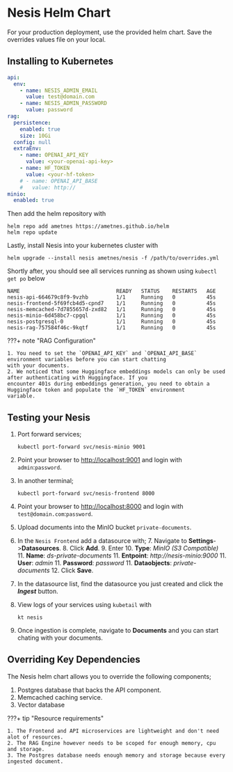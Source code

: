 # Nesis Helm Chart

For your production deployment, use the provided helm chart. Save the overrides values file on your local.

## Installing to Kubernetes

```yaml title="overrides.yml" linenums="1"
api:
  env:
    - name: NESIS_ADMIN_EMAIL
      value: test@domain.com
    - name: NESIS_ADMIN_PASSWORD
      value: password
rag:
  persistence:
    enabled: true
    size: 10Gi
  config: null
  extraEnv:
    - name: OPENAI_API_KEY
      value: <your-openai-api-key>
    - name: HF_TOKEN
      value: <your-hf-token>
    # - name: OPENAI_API_BASE
    #   value: http://
minio:
  enabled: true

```

Then add the helm repository with

```commandline linenums="1"
helm repo add ametnes https://ametnes.github.io/helm
helm repo update
```

Lastly, install Nesis into your kubernetes cluster with

```commandline linenums="1"
helm upgrade --install nesis ametnes/nesis -f /path/to/overrides.yml
```

Shortly after, you should see all services running as shown using `kubectl get po` below
```commandline
NAME                               READY   STATUS    RESTARTS   AGE
nesis-api-664679c8f9-9vzhb         1/1     Running   0          45s
nesis-frontend-5f69fcb4d5-cpnd7    1/1     Running   0          45s
nesis-memcached-7d7855657d-zxd82   1/1     Running   0          45s
nesis-minio-6d458bc7-cpgql         1/1     Running   0          45s
nesis-postgresql-0                 1/1     Running   0          45s
nesis-rag-757584f46c-9kqtf         1/1     Running   0          45s
```

???+ note "RAG Configuration"

    1. You need to set the `OPENAI_API_KEY` and `OPENAI_API_BASE` environment variables before you can start chatting
    with your documents.
    2. We noticed that some Huggingface embeddings models can only be used after authenticating with Huggingface. If you
    encounter 401s during embeddings generation, you need to obtain a Huggingface token and populate the `HF_TOKEN` environment
    variable.

## Testing your Nesis

1. Port forward services;
   ```commandline title="Nesis Frontend"
   kubectl port-forward svc/nesis-minio 9001
   ```

2. Point your browser to <a href="http://localhost:9001" target="_blank">http://localhost:9001</a> and login with `admin`:`password`.
   
3. In another terminal;
   ```commandline title="MinIO Frontend"
   kubectl port-forward svc/nesis-frontend 8000
   ```
   
4. Point your browser to <a href="http://localhost:8000" target="_blank">http://localhost:8000</a> and login with `test@domain.com`:`password`.
   
5. Upload documents into the MinIO bucket `private-documents`.
6. In the `Nesis Frontend` add a datasource with;
      7. Navigate to **Settings**->**Datasources**.
      8. Click **Add**.
      9. Enter
         10. **Type**: _MinIO (S3 Compatible)_
         11. **Name**: _ds-private-documents_
         11. **Entpoint**: _http://nesis-minio:9000_
         11. **User**: _admin_
         11. **Password**: _password_
         11. **Dataobjects**: _private-documents_
      12. Click **Save**.
13. In the datasource list, find the datasource you just created and click the _**Ingest**_ button.
14. View logs of your services using `kubetail` with
    ```commandline
    kt nesis
    ```
15. Once ingestion is complete, navigate to **Documents** and you can start chating with your documents.

## Overriding Key Dependencies

The Nesis helm chart allows you to override the following components;

1. Postgres database that backs the API component.
2. Memcached caching service.
3. Vector database


???+ tip "Resource requirements"

    1. The Frontend and API microservices are lightweight and don't need alot of resources.
    2. The RAG Engine however needs to be scoped for enough memory, cpu and storage.
    3. The Postgres database needs enough memory and storage because every ingested document.

